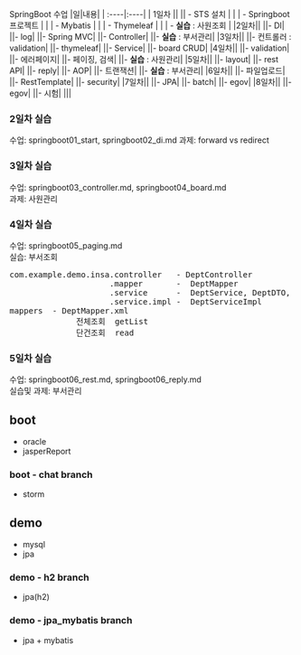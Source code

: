 SpringBoot 수업
|일|내용|
| :----|:----|
| 1일차 ||
|| - STS 설치 |
| | - Springboot 프로젝트 |
| | - Mybatis |
| | - Thymeleaf |
| | - **실습** : 사원조회 |
|2일차||
||- DI|
||- log|
||- Spring MVC|
||- Controller|
||- **실습** : 부서관리|
|3일차||
||- 컨트롤러 : validation|
||- thymeleaf|
||- Service|
||- board CRUD|
|4일차||
||- validation|
||- 에러페이지|
||- 페이징, 검색|
||- **실습** : 사원관리|
|5일차||
||- layout|
||- rest API|
||- reply|
||- AOP|
||- 트랜잭션|
||- **실습** : 부서관리|
|6일차||
||- 파일업로드|
||- RestTemplate|
||- security|
|7일차||
||- JPA|
||- batch|
||- egov|
|8일차||
||- egov|
||- 시험|
|||

### 2일차 실습

수업: springboot01_start, springboot02_di.md
과제: forward vs redirect

### 3일차 실습

수업: springboot03_controller.md, springboot04_board.md  
과제: 사원관리

### 4일차 실습

수업: springboot05_paging.md  
실습: 부서조회

<pre>
com.example.demo.insa.controller   - DeptController
                     .mapper       -  DeptMapper  
                     .service      -  DeptService, DeptDTO, DeptSearchDTO
                     .service.impl -  DeptServiceImpl
mappers  - DeptMapper.xml
              전체조회  getList
              단건조회  read
</pre>

### 5일차 실습

수업: springboot06_rest.md, springboot06_reply.md  
실습및 과제: 부서관리

## boot

- oracle
- jasperReport

### boot - chat branch

- storm

## demo

- mysql
- jpa

### demo - h2 branch

- jpa(h2)

### demo - jpa_mybatis branch

- jpa + mybatis
